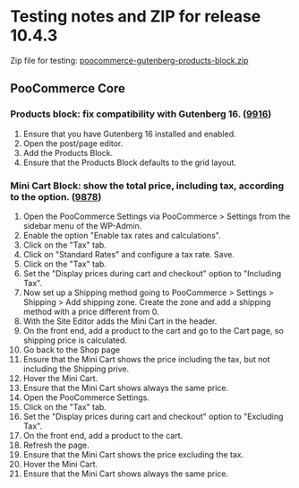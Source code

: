 # Testing notes and ZIP for release 10.4.3

Zip file for testing: [poocommerce-gutenberg-products-block.zip](https://github.com/poocommerce/poocommerce-blocks/files/11801978/poocommerce-gutenberg-products-block.zip)

## PooCommerce Core

### Products block: fix compatibility with Gutenberg 16. ([9916](https://github.com/poocommerce/poocommerce-blocks/pull/9916))

1. Ensure that you have Gutenberg 16 installed and enabled.
2. Open the post/page editor.
3. Add the Products Block.
4. Ensure that the Products Block defaults to the grid layout.

### Mini Cart Block: show the total price, including tax, according to the option. ([9878](https://github.com/poocommerce/poocommerce-blocks/pull/9878))

1. Open the PooCommerce Settings via PooCommerce > Settings from the sidebar menu of the WP-Admin.
2. Enable the option "Enable tax rates and calculations".
3. Click on the "Tax" tab.
4. Click on "Standard Rates" and configure a tax rate. Save.
5. Click on the "Tax" tab.
6. Set the "Display prices during cart and checkout" option to "Including Tax".
7. Now set up a Shipping method going to PooCommerce > Settings > Shipping > Add shipping zone. Create the zone and add a shipping method with a price different from 0.
8.  With the Site Editor adds the Mini Cart in the header.
9. On the front end, add a product to the cart and go to the Cart page, so shipping price is calculated.
10. Go back to the Shop page
11. Ensure that the Mini Cart shows the price including the tax, but not including the Shipping prive.
12. Hover the Mini Cart.
13. Ensure that the Mini Cart shows always the same price.
14. Open the PooCommerce Settings.
15. Click on the "Tax" tab.
16. Set the "Display prices during cart and checkout" option to "Excluding Tax".
17. On the front end, add a product to the cart.
18. Refresh the page.
19. Ensure that the Mini Cart shows the price excluding the tax.
20. Hover the Mini Cart.
21. Ensure that the Mini Cart shows always the same price.
